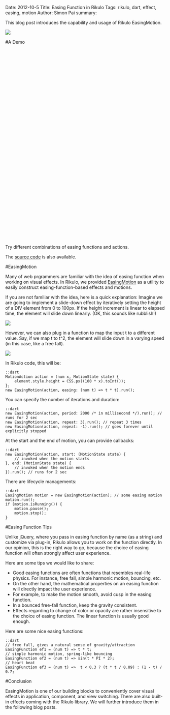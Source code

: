 Date: 2012-10-5
Title: Easing Function in Rikulo
Tags: rikulo, dart, effect, easing, motion
Author: Simon Pai
summary: <p>This blog post introduces the capability and usage of Rikulo EasingMotion.</p><img src="http://static.rikulo.org/blogs/tutorial/easing/easing-sample.png" class="center-blog-image" />

#A Demo

<p>
<link rel="stylesheet" type="text/css" href="http://static.rikulo.org/blogs/_common/view.css" />
<link rel="stylesheet" type="text/css" href="http://static.rikulo.org/blogs/tutorial/easing/effect-demo.css" />
<div id="v-main" class="center-blog-image" style="width:600px;height:600px"></div>
<script type="application/dart" src="http://static.rikulo.org/blogs/tutorial/easing/EasingDemo.dart"></script>
<script src="http://static.rikulo.org/blogs/_common/dart.js"></script>
</p>

Try different combinations of easing functions and actions.

The [source code](http://github.com/rikulo/ui/blob/master/example/effect/EasingDemo.dart) is also available.



#EasingMotion

Many of web prgrammers are familiar with the idea of easing function when working on visual effects. In Rikulo, we provided [EasingMotion](http://github.com/rikulo/ui/blob/master/lib/src/effect/EasingMotion.dart) as a utility to easily construct easing-function-based effects and motions.

If you are not familiar with the idea, here is a quick explanation: Imagine we are going to implement a slide-down effect by iteratively setting the height of a DIV element from 0 to 100px. If the height increment is linear to elapsed time, the element will slide down linearly. (OK, this sounds like rubblish!)

<img src="http://static.rikulo.org/blogs/tutorial/easing/easing-01.png" class="center-blog-image" />

However, we can also plug in a function to map the input t to a different value. Say, if we map t to t^2, the element will slide down in a varying speed (in this case, like a free fall).

<img src="http://static.rikulo.org/blogs/tutorial/easing/easing-02.png" class="center-blog-image" />

In Rikulo code, this will be:

	::dart
	MotionAction action = (num x, MotionState state) {
		element.style.height = CSS.px((100 * x).toInt());
	};
	new EasingMotion(action, easing: (num t) => t * t).run();

You can specify the number of iterations and duration:

	::dart
	new EasingMotion(action, period: 2000 /* in millisecond */).run(); // runs for 2 sec
	new EasingMotion(action, repeat: 3).run(); // repeat 3 times
	new EasingMotion(action, repeat: -1).run(); // goes forever until explicitly stopped

At the start and the end of motion, you can provide callbacks:

	::dart
	new EasingMotion(action, start: (MotionState state) {
		// invoked when the motion starts
	}, end: (MotionState state) {
		// invoked when the motion ends
	}).run(); // runs for 2 sec

There are lifecycle managements:
	
	::dart
	EasingMotion motion = new EasingMotion(action); // some easing motion
	motion.run();
	if (motion.isRunning()) {
		motion.pause();
		motion.stop();
	}



#Easing Function Tips

Unlike jQuery, where you pass in easing function by name (as a string) and customize via plug-in, Rikulo allows you to work on the function directly. In our opinion, this is the right way to go, because the choice of easing function will often strongly affect user experience.

Here are some tips we would like to share:

* Good easing functions are often functions that resembles real-life physics. For instance, free fall, simple harmonic motion, bouncing, etc.
* On the other hand, the mathematical properties on an easing function will directly impact the user experience.
* For example, to make the motion smooth, avoid cusp in the easing function.
* In a bounced free-fall function, keep the gravity consistent.
* Effects regarding to change of color or opacity are rather insensitive to the choice of easing function. The linear function is usually good enough.

Here are some nice easing functions:

	::dart
	// free fall, gives a natural sense of gravity/attraction
	EasingFunction ef1 = (num t) => t * t;
	// simple harmonic motion, spring-like bouncing
	EasingFunction ef2 = (num t) => sin(t * PI * 2);
	// heart beat
	EasingFunction ef3 = (num t) =>  t < 0.3 ? (t * t / 0.09) : (1 - t) / 0.7;



#Conclusion

EasingMotion is one of our building blocks to conveniently cover visual effects in application, component, and view switching. There are also built-in effects coming with the Rikulo library. 
We will further introduce them in the following blog posts.


